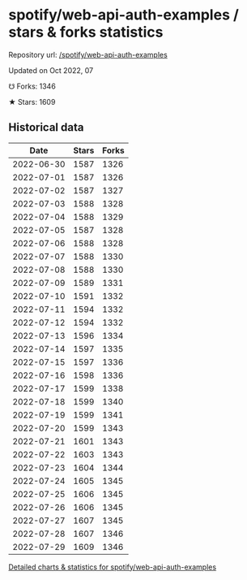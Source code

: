 # spotify/web-api-auth-examples / stars & forks statistics

Repository url: [/spotify/web-api-auth-examples](https://github.com/spotify/web-api-auth-examples)

Updated on Oct 2022, 07

☋ Forks: 1346

★ Stars: 1609

## Historical data
| Date | Stars | Forks |
|------|-------|-------|
| 2022-06-30 | 1587 | 1326 | 
| 2022-07-01 | 1587 | 1326 | 
| 2022-07-02 | 1587 | 1327 | 
| 2022-07-03 | 1588 | 1328 | 
| 2022-07-04 | 1588 | 1329 | 
| 2022-07-05 | 1587 | 1328 | 
| 2022-07-06 | 1588 | 1328 | 
| 2022-07-07 | 1588 | 1330 | 
| 2022-07-08 | 1588 | 1330 | 
| 2022-07-09 | 1589 | 1331 | 
| 2022-07-10 | 1591 | 1332 | 
| 2022-07-11 | 1594 | 1332 | 
| 2022-07-12 | 1594 | 1332 | 
| 2022-07-13 | 1596 | 1334 | 
| 2022-07-14 | 1597 | 1335 | 
| 2022-07-15 | 1597 | 1336 | 
| 2022-07-16 | 1598 | 1336 | 
| 2022-07-17 | 1599 | 1338 | 
| 2022-07-18 | 1599 | 1340 | 
| 2022-07-19 | 1599 | 1341 | 
| 2022-07-20 | 1599 | 1343 | 
| 2022-07-21 | 1601 | 1343 | 
| 2022-07-22 | 1603 | 1343 | 
| 2022-07-23 | 1604 | 1344 | 
| 2022-07-24 | 1605 | 1345 | 
| 2022-07-25 | 1606 | 1345 | 
| 2022-07-26 | 1606 | 1345 | 
| 2022-07-27 | 1607 | 1345 | 
| 2022-07-28 | 1607 | 1346 | 
| 2022-07-29 | 1609 | 1346 | 


[Detailed charts & statistics for spotify/web-api-auth-examples](https://reviewgithub.com/rep/spotify/web-api-auth-examples)
